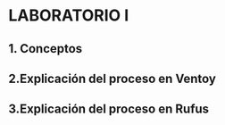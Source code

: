 # LABORATORIO I 
## 1. Conceptos

## 2.Explicación del proceso en Ventoy

## 3.Explicación del proceso en Rufus

